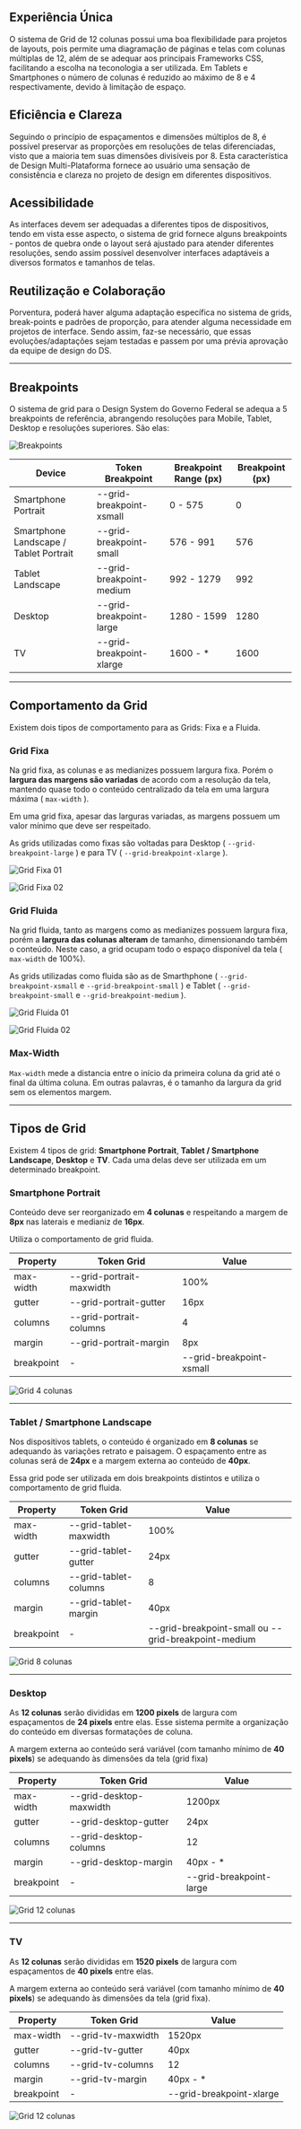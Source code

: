 [artefato fonte de design]: # 'grid_1.1.0.xd'

## Experiência Única

O sistema de Grid de 12 colunas possui uma boa flexibilidade para projetos de layouts, pois permite uma diagramação de páginas e telas com colunas múltiplas de 12, além de se adequar aos principais Frameworks CSS, facilitando a escolha na teconologia a ser utilizada. Em Tablets e Smartphones o número de colunas é reduzido ao máximo de 8 e 4 respectivamente, devido à limitação de espaço.

## Eficiência e Clareza

Seguindo o princípio de espaçamentos e dimensões múltiplos de 8, é possível preservar as proporções em resoluções de telas diferenciadas, visto que a maioria tem suas dimensões divisíveis por 8. Esta característica de Design Multi-Plataforma fornece ao usuário uma sensação de consistência e clareza no projeto de design em diferentes dispositivos.

## Acessibilidade

As interfaces devem ser adequadas a diferentes tipos de dispositivos, tendo em vista esse aspecto, o sistema de grid fornece alguns breakpoints - pontos de quebra onde o layout será ajustado para atender diferentes resoluções, sendo assim possível desenvolver interfaces adaptáveis a diversos formatos e tamanhos de telas.

## Reutilização e Colaboração

Porventura, poderá haver alguma adaptação específica no sistema de grids, break-points e padrões de proporção, para atender alguma necessidade em projetos de interface. Sendo assim, faz-se necessário, que essas evoluções/adaptações sejam testadas e passem por uma prévia aprovação da equipe de design do DS.

---

## Breakpoints

O sistema de grid para o Design System do Governo Federal se adequa a 5 breakpoints de referência, abrangendo resoluções para Mobile, Tablet, Desktop e resoluções superiores. São elas:

![Breakpoints](imagens/breakpoint-statcounter.png)

| Device                                 | Token Breakpoint         | Breakpoint Range (px) | Breakpoint (px) |
| -------------------------------------- | ------------------------ | --------------------- | --------------- |
| Smartphone Portrait                    | --grid-breakpoint-xsmall | 0 - 575               | 0               |
| Smartphone Landscape / Tablet Portrait | --grid-breakpoint-small  | 576 - 991             | 576             |
| Tablet Landscape                       | --grid-breakpoint-medium | 992 - 1279            | 992             |
| Desktop                                | --grid-breakpoint-large  | 1280 - 1599           | 1280            |
| TV                                     | --grid-breakpoint-xlarge | 1600 - \*             | 1600            |

---

## Comportamento da Grid

Existem dois tipos de comportamento para as Grids: Fixa e a Fluida.

### Grid Fixa

Na grid fixa, as colunas e as medianizes possuem largura fixa. Porém o **largura das margens são variadas** de acordo com a resolução da tela, mantendo quase todo o conteúdo centralizado da tela em uma largura máxima ( `max-width` ).

Em uma grid fixa, apesar das larguras variadas, as margens possuem um valor mínimo que deve ser respeitado.

As grids utilizadas como fixas são voltadas para Desktop ( `--grid-breakpoint-large` ) e para TV ( `--grid-breakpoint-xlarge` ).

![Grid Fixa 01](imagens/behavior-fixa01.png)

![Grid Fixa 02](imagens/behavior-fixa02.png)

### Grid Fluida

Na grid fluida, tanto as margens como as medianizes possuem largura fixa, porém a **largura das colunas alteram** de tamanho, dimensionando também o conteúdo. Neste caso, a grid ocupam todo o espaço disponível da tela ( `max-width` de 100%).

As grids utilizadas como fluida são as de Smarthphone ( `--grid-breakpoint-xsmall` e `--grid-breakpoint-small` ) e Tablet ( `--grid-breakpoint-small` e `--grid-breakpoint-medium` ).

![Grid Fluida 01](imagens/behavior-fluida01.png)

![Grid Fluida 02](imagens/behavior-fluida02.png)

### Max-Width

`Max-width` mede a distancia entre o início da primeira coluna da grid até o final da última coluna. Em outras palavras, é o tamanho da largura da grid sem os elementos margem.

---

## Tipos de Grid

Existem 4 tipos de grid: **Smartphone Portrait**, **Tablet / Smartphone Landscape**, **Desktop** e **TV**. Cada uma delas deve ser utilizada em um determinado breakpoint.

### Smartphone Portrait

Conteúdo deve ser reorganizado em **4 colunas** e respeitando a margem de **8px** nas laterais e medianiz de **16px**.

Utiliza o comportamento de grid fluida.

| Property   | Token Grid               | Value                    |
| ---------- | ------------------------ | ------------------------ |
| max-width  | --grid-portrait-maxwidth | 100%                     |
| gutter     | --grid-portrait-gutter   | 16px                     |
| columns    | --grid-portrait-columns  | 4                        |
| margin     | --grid-portrait-margin   | 8px                      |
| breakpoint | -                        | --grid-breakpoint-xsmall |

![Grid 4 colunas](imagens/grid-04colunas.png)

---

### Tablet / Smartphone Landscape

Nos dispositivos tablets, o conteúdo é organizado em **8 colunas** se adequando às variações retrato e paisagem. O espaçamento entre as colunas será de **24px** e a margem externa ao conteúdo de **40px**.

Essa grid pode ser utilizada em dois breakpoints distintos e utiliza o comportamento de grid fluida.

| Property   | Token Grid             | Value                                               |
| ---------- | ---------------------- | --------------------------------------------------- |
| max-width  | --grid-tablet-maxwidth | 100%                                                |
| gutter     | --grid-tablet-gutter   | 24px                                                |
| columns    | --grid-tablet-columns  | 8                                                   |
| margin     | --grid-tablet-margin   | 40px                                                |
| breakpoint | -                      | --grid-breakpoint-small ou --grid-breakpoint-medium |

![Grid 8 colunas](imagens/grid-08colunas.png)

---

### Desktop

As **12 colunas** serão divididas em **1200 pixels** de largura com espaçamentos de **24 pixels** entre elas. Esse sistema permite a organização do conteúdo em diversas formatações de coluna.

A margem externa ao conteúdo será variável (com tamanho mínimo de **40 pixels**) se adequando às dimensões da tela (grid fixa)

| Property   | Token Grid              | Value                   |
| ---------- | ----------------------- | ----------------------- |
| max-width  | --grid-desktop-maxwidth | 1200px                  |
| gutter     | --grid-desktop-gutter   | 24px                    |
| columns    | --grid-desktop-columns  | 12                      |
| margin     | --grid-desktop-margin   | 40px - \*               |
| breakpoint | -                       | --grid-breakpoint-large |

![Grid 12 colunas](imagens/grid-12colunas.png)

---

### TV

As **12 colunas** serão divididas em **1520 pixels** de largura com espaçamentos de **40 pixels** entre elas.

A margem externa ao conteúdo será variável (com tamanho mínimo de **40 pixels**) se adequando às dimensões da tela (grid fixa).

| Property   | Token Grid         | Value                    |
| ---------- | ------------------ | ------------------------ |
| max-width  | --grid-tv-maxwidth | 1520px                   |
| gutter     | --grid-tv-gutter   | 40px                     |
| columns    | --grid-tv-columns  | 12                       |
| margin     | --grid-tv-margin   | 40px - \*                |
| breakpoint | -                  | --grid-breakpoint-xlarge |

![Grid 12 colunas](imagens/grid-12colunas.png)

